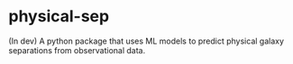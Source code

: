 # physical-sep
(In dev) A python package that uses ML models to predict physical galaxy separations from observational data. 
